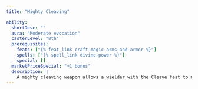 ```yaml
---
title: "Mighty Cleaving"

ability:
  shortDesc: ""
  aura: "Moderate evocation"
  casterLevel: "8th"
  prerequisites:
    feats: ["{% feat_link craft-magic-arms-and-armor %}"]
    spells: ["{% spell_link divine-power %}"]
    special: []
  marketPriceSpecial: "+1 bonus"
  description: |
    A mighty cleaving weapon allows a wielder with the Cleave feat to make one additional cleave attempt in a round.
---
```

